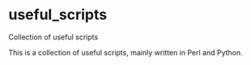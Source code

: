 # useful_scripts
Collection of useful scripts

This is a collection of useful scripts, mainly written in Perl and Python.
